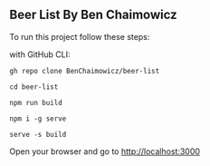 ## Beer List By Ben Chaimowicz

To run this project follow these steps:

with GitHub CLI:

```gh repo clone BenChaimowicz/beer-list```
 
```cd beer-list```

```npm run build```

```npm i -g serve```

```serve -s build```

Open your browser and go to [http://localhost:3000](http://localhost:3000)
